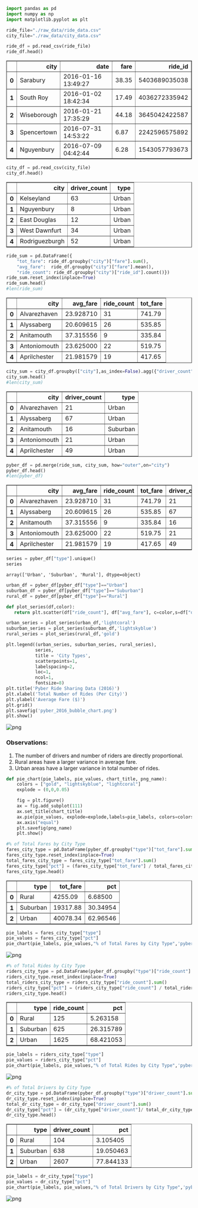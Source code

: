 

```python
import pandas as pd
import numpy as np
import matplotlib.pyplot as plt
```


```python
ride_file="./raw_data/ride_data.csv"
city_file="./raw_data/city_data.csv"
```


```python
ride_df = pd.read_csv(ride_file)
ride_df.head()
```




<div>
<table border="1" class="dataframe">
  <thead>
    <tr style="text-align: right;">
      <th></th>
      <th>city</th>
      <th>date</th>
      <th>fare</th>
      <th>ride_id</th>
    </tr>
  </thead>
  <tbody>
    <tr>
      <th>0</th>
      <td>Sarabury</td>
      <td>2016-01-16 13:49:27</td>
      <td>38.35</td>
      <td>5403689035038</td>
    </tr>
    <tr>
      <th>1</th>
      <td>South Roy</td>
      <td>2016-01-02 18:42:34</td>
      <td>17.49</td>
      <td>4036272335942</td>
    </tr>
    <tr>
      <th>2</th>
      <td>Wiseborough</td>
      <td>2016-01-21 17:35:29</td>
      <td>44.18</td>
      <td>3645042422587</td>
    </tr>
    <tr>
      <th>3</th>
      <td>Spencertown</td>
      <td>2016-07-31 14:53:22</td>
      <td>6.87</td>
      <td>2242596575892</td>
    </tr>
    <tr>
      <th>4</th>
      <td>Nguyenbury</td>
      <td>2016-07-09 04:42:44</td>
      <td>6.28</td>
      <td>1543057793673</td>
    </tr>
  </tbody>
</table>
</div>




```python
city_df = pd.read_csv(city_file)
city_df.head()
```




<div>
<table border="1" class="dataframe">
  <thead>
    <tr style="text-align: right;">
      <th></th>
      <th>city</th>
      <th>driver_count</th>
      <th>type</th>
    </tr>
  </thead>
  <tbody>
    <tr>
      <th>0</th>
      <td>Kelseyland</td>
      <td>63</td>
      <td>Urban</td>
    </tr>
    <tr>
      <th>1</th>
      <td>Nguyenbury</td>
      <td>8</td>
      <td>Urban</td>
    </tr>
    <tr>
      <th>2</th>
      <td>East Douglas</td>
      <td>12</td>
      <td>Urban</td>
    </tr>
    <tr>
      <th>3</th>
      <td>West Dawnfurt</td>
      <td>34</td>
      <td>Urban</td>
    </tr>
    <tr>
      <th>4</th>
      <td>Rodriguezburgh</td>
      <td>52</td>
      <td>Urban</td>
    </tr>
  </tbody>
</table>
</div>




```python
ride_sum = pd.DataFrame({
    "tot_fare": ride_df.groupby("city")["fare"].sum(),
    "avg_fare":  ride_df.groupby("city")["fare"].mean(), 
    "ride_count": ride_df.groupby("city")["ride_id"].count()})
ride_sum.reset_index(inplace=True)
ride_sum.head()
#len(ride_sum)
```




<div>
<table border="1" class="dataframe">
  <thead>
    <tr style="text-align: right;">
      <th></th>
      <th>city</th>
      <th>avg_fare</th>
      <th>ride_count</th>
      <th>tot_fare</th>
    </tr>
  </thead>
  <tbody>
    <tr>
      <th>0</th>
      <td>Alvarezhaven</td>
      <td>23.928710</td>
      <td>31</td>
      <td>741.79</td>
    </tr>
    <tr>
      <th>1</th>
      <td>Alyssaberg</td>
      <td>20.609615</td>
      <td>26</td>
      <td>535.85</td>
    </tr>
    <tr>
      <th>2</th>
      <td>Anitamouth</td>
      <td>37.315556</td>
      <td>9</td>
      <td>335.84</td>
    </tr>
    <tr>
      <th>3</th>
      <td>Antoniomouth</td>
      <td>23.625000</td>
      <td>22</td>
      <td>519.75</td>
    </tr>
    <tr>
      <th>4</th>
      <td>Aprilchester</td>
      <td>21.981579</td>
      <td>19</td>
      <td>417.65</td>
    </tr>
  </tbody>
</table>
</div>




```python
city_sum = city_df.groupby(["city"],as_index=False).agg({"driver_count":"sum","type":"min"})
city_sum.head()
#len(city_sum)
```




<div>
<table border="1" class="dataframe">
  <thead>
    <tr style="text-align: right;">
      <th></th>
      <th>city</th>
      <th>driver_count</th>
      <th>type</th>
    </tr>
  </thead>
  <tbody>
    <tr>
      <th>0</th>
      <td>Alvarezhaven</td>
      <td>21</td>
      <td>Urban</td>
    </tr>
    <tr>
      <th>1</th>
      <td>Alyssaberg</td>
      <td>67</td>
      <td>Urban</td>
    </tr>
    <tr>
      <th>2</th>
      <td>Anitamouth</td>
      <td>16</td>
      <td>Suburban</td>
    </tr>
    <tr>
      <th>3</th>
      <td>Antoniomouth</td>
      <td>21</td>
      <td>Urban</td>
    </tr>
    <tr>
      <th>4</th>
      <td>Aprilchester</td>
      <td>49</td>
      <td>Urban</td>
    </tr>
  </tbody>
</table>
</div>




```python
pyber_df = pd.merge(ride_sum, city_sum, how="outer",on="city")
pyber_df.head()
#len(pyber_df)
```




<div>
<table border="1" class="dataframe">
  <thead>
    <tr style="text-align: right;">
      <th></th>
      <th>city</th>
      <th>avg_fare</th>
      <th>ride_count</th>
      <th>tot_fare</th>
      <th>driver_count</th>
      <th>type</th>
    </tr>
  </thead>
  <tbody>
    <tr>
      <th>0</th>
      <td>Alvarezhaven</td>
      <td>23.928710</td>
      <td>31</td>
      <td>741.79</td>
      <td>21</td>
      <td>Urban</td>
    </tr>
    <tr>
      <th>1</th>
      <td>Alyssaberg</td>
      <td>20.609615</td>
      <td>26</td>
      <td>535.85</td>
      <td>67</td>
      <td>Urban</td>
    </tr>
    <tr>
      <th>2</th>
      <td>Anitamouth</td>
      <td>37.315556</td>
      <td>9</td>
      <td>335.84</td>
      <td>16</td>
      <td>Suburban</td>
    </tr>
    <tr>
      <th>3</th>
      <td>Antoniomouth</td>
      <td>23.625000</td>
      <td>22</td>
      <td>519.75</td>
      <td>21</td>
      <td>Urban</td>
    </tr>
    <tr>
      <th>4</th>
      <td>Aprilchester</td>
      <td>21.981579</td>
      <td>19</td>
      <td>417.65</td>
      <td>49</td>
      <td>Urban</td>
    </tr>
  </tbody>
</table>
</div>




```python
series = pyber_df["type"].unique()
series
```




    array(['Urban', 'Suburban', 'Rural'], dtype=object)




```python
urban_df = pyber_df[pyber_df["type"]=="Urban"]
suburban_df = pyber_df[pyber_df["type"]=="Suburban"]
rural_df = pyber_df[pyber_df["type"]=="Rural"]
```


```python
def plot_series(df,color):
   return plt.scatter(df["ride_count"], df["avg_fare"], c=color,s=df["driver_count"]*10, linewidths=2,edgecolor='w',alpha=0.5)

urban_series = plot_series(urban_df,'lightcoral')
suburban_series = plot_series(suburban_df,'lightskyblue')
rural_series = plot_series(rural_df,'gold')
```


```python
plt.legend((urban_series, suburban_series, rural_series),
           series,
           title = 'City Types',
           scatterpoints=1,
           labelspacing=2,
           loc=1,
           ncol=1,
           fontsize=8)
plt.title('Pyber Ride Sharing Data (2016)')
plt.xlabel('Total Number of Rides (Per City)')
plt.ylabel('Average Fare ($)')
plt.grid()
plt.savefig('pyber_2016_bubble_chart.png')
plt.show()
```


![png](output_10_0.png)


### Observations:
1. The number of drivers and number of riders are directly proportional.
2. Rural areas have a larger variance in average fare.
3. Urban areas have a larger variance in total number of rides.


```python
def pie_chart(pie_labels, pie_values, chart_title, png_name):
    colors = ["gold", "lightskyblue", "lightcoral"]
    explode = (0,0,0.05)

    fig = plt.figure()
    ax = fig.add_subplot(111)
    ax.set_title(chart_title)
    ax.pie(pie_values, explode=explode,labels=pie_labels, colors=colors, autopct="%1.1f%%", shadow=False, startangle=90)
    ax.axis("equal")
    plt.savefig(png_name)
    plt.show()
```


```python
#% of Total Fares by City Type
fares_city_type = pd.DataFrame(pyber_df.groupby("type")["tot_fare"].sum())
fares_city_type.reset_index(inplace=True)
total_fares_city_type = fares_city_type["tot_fare"].sum()
fares_city_type["pct"] = (fares_city_type["tot_fare"] / total_fares_city_type) * 100
fares_city_type.head()
```




<div>
<table border="1" class="dataframe">
  <thead>
    <tr style="text-align: right;">
      <th></th>
      <th>type</th>
      <th>tot_fare</th>
      <th>pct</th>
    </tr>
  </thead>
  <tbody>
    <tr>
      <th>0</th>
      <td>Rural</td>
      <td>4255.09</td>
      <td>6.68500</td>
    </tr>
    <tr>
      <th>1</th>
      <td>Suburban</td>
      <td>19317.88</td>
      <td>30.34954</td>
    </tr>
    <tr>
      <th>2</th>
      <td>Urban</td>
      <td>40078.34</td>
      <td>62.96546</td>
    </tr>
  </tbody>
</table>
</div>




```python
pie_labels = fares_city_type["type"]
pie_values = fares_city_type["pct"]
pie_chart(pie_labels, pie_values,"% of Total Fares by City Type",'pyber_fares.png')
```


![png](output_14_0.png)



```python
#% of Total Rides by City Type
riders_city_type = pd.DataFrame(pyber_df.groupby("type")["ride_count"].sum())
riders_city_type.reset_index(inplace=True)
total_riders_city_type = riders_city_type["ride_count"].sum()
riders_city_type["pct"] = (riders_city_type["ride_count"] / total_riders_city_type) * 100
riders_city_type.head()
```




<div>
<table border="1" class="dataframe">
  <thead>
    <tr style="text-align: right;">
      <th></th>
      <th>type</th>
      <th>ride_count</th>
      <th>pct</th>
    </tr>
  </thead>
  <tbody>
    <tr>
      <th>0</th>
      <td>Rural</td>
      <td>125</td>
      <td>5.263158</td>
    </tr>
    <tr>
      <th>1</th>
      <td>Suburban</td>
      <td>625</td>
      <td>26.315789</td>
    </tr>
    <tr>
      <th>2</th>
      <td>Urban</td>
      <td>1625</td>
      <td>68.421053</td>
    </tr>
  </tbody>
</table>
</div>




```python
pie_labels = riders_city_type["type"]
pie_values = riders_city_type["pct"]
pie_chart(pie_labels, pie_values,"% of Total Rides by City Type",'pyber_rides.png')
```


![png](output_16_0.png)



```python
#% of Total Drivers by City Type
dr_city_type = pd.DataFrame(pyber_df.groupby("type")["driver_count"].sum())
dr_city_type.reset_index(inplace=True)
total_dr_city_type = dr_city_type["driver_count"].sum()
dr_city_type["pct"] = (dr_city_type["driver_count"]/ total_dr_city_type) * 100
dr_city_type.head()
```




<div>
<table border="1" class="dataframe">
  <thead>
    <tr style="text-align: right;">
      <th></th>
      <th>type</th>
      <th>driver_count</th>
      <th>pct</th>
    </tr>
  </thead>
  <tbody>
    <tr>
      <th>0</th>
      <td>Rural</td>
      <td>104</td>
      <td>3.105405</td>
    </tr>
    <tr>
      <th>1</th>
      <td>Suburban</td>
      <td>638</td>
      <td>19.050463</td>
    </tr>
    <tr>
      <th>2</th>
      <td>Urban</td>
      <td>2607</td>
      <td>77.844133</td>
    </tr>
  </tbody>
</table>
</div>




```python
pie_labels = dr_city_type["type"]
pie_values = dr_city_type["pct"]
pie_chart(pie_labels, pie_values,"% of Total Drivers by City Type",'pyber_drivers.png')
```


![png](output_18_0.png)

